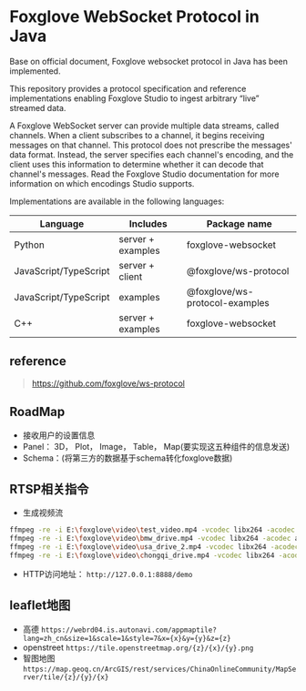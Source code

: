 # Foxglove WebSocket Protocol in Java

Base on official document, Foxglove websocket protocol in Java has been implemented.

This repository provides a protocol specification and reference implementations enabling Foxglove Studio to ingest arbitrary “live” streamed data.

A Foxglove WebSocket server can provide multiple data streams, called channels. When a client subscribes to a channel, it begins receiving messages on that channel. This protocol does not prescribe the messages' data format. Instead, the server specifies each channel's encoding, and the client uses this information to determine whether it can decode that channel's messages. Read the Foxglove Studio documentation for more information on which encodings Studio supports.

Implementations are available in the following languages:


|  Language   | Includes  | Package name |
|  ----  | ----  | ----| 
| Python  | server + examples | foxglove-websocket |
| JavaScript/TypeScript  | server + client | @foxglove/ws-protocol |
| JavaScript/TypeScript  | examples | @foxglove/ws-protocol-examples |
| C++  | server + examples | foxglove-websocket |


## reference

> https://github.com/foxglove/ws-protocol


## RoadMap

- 接收用户的设置信息
- Panel： 3D， Plot， Image， Table， Map(要实现这五种组件的信息发送)
- Schema：(将第三方的数据基于schema转化foxglove数据)

## RTSP相关指令
* 生成视频流
```bash
ffmpeg -re -i E:\foxglove\video\test_video.mp4 -vcodec libx264 -acodec aac -f flv rtmp://127.0.0.1:1935/demo
ffmpeg -re -i E:\foxglove\video\bmw_drive.mp4 -vcodec libx264 -acodec aac -f flv rtmp://127.0.0.1:1935/demo
ffmpeg -re -i E:\foxglove\video\usa_drive_2.mp4 -vcodec libx264 -acodec aac -f flv rtmp://127.0.0.1:1935/demo1
ffmpeg -re -i E:\foxglove\video\chongqi_drive.mp4 -vcodec libx264 -acodec aac -f flv rtmp://127.0.0.1:1935/demo2
```
* HTTP访问地址： `http://127.0.0.1:8888/demo`

## leaflet地图 
* 高德 `https://webrd04.is.autonavi.com/appmaptile?lang=zh_cn&size=1&scale=1&style=7&x={x}&y={y}&z={z}`
* openstreet `https://tile.openstreetmap.org/{z}/{x}/{y}.png`
* 智图地图 `https://map.geoq.cn/ArcGIS/rest/services/ChinaOnlineCommunity/MapServer/tile/{z}/{y}/{x}`
